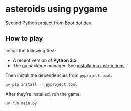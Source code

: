 # asteroids using pygame

Second Python project from [Boot dot dev](https://www.boot.dev).

## How to play

Install the following first:
- A recent version of **Python 3.x**.
- The [uv](https://astral.sh/uv) package manager. See [installation instructions](https://docs.astral.sh/uv/getting-started/installation/).

Then install the dependencies from `pyproject.toml`:

```bash
uv pip install -r pyproject.toml
```

After they're installed, run the game:

```bash
uv run main.py
```
